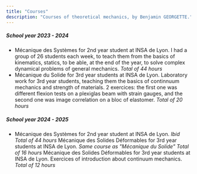 ```yaml
---
title: "Courses"
description: "Courses of theoretical mechanics, by Benjamin GEORGETTE."
---
```


##### School year 2023 - 2024
- Mécanique des Systèmes for 2nd year student at INSA de Lyon. I had a group of 26 students each week, to teach them from the basics of kinematics, statics, to be able, at the end of the year, to solve complex dynamical problems of general mechanics. *Total of 44 hours*
-  Mécanique du Solide for 3rd year students at INSA de Lyon. Laboratory work for 3rd year students, teaching them the basics of continnuum mechanics and strength of materials. 2 exercices: the first one was different flexion tests on a plexiglas beam with strain gauges, and the second one was image correlation on a bloc of elastomer. *Total of 20 hours*

##### School year 2024 - 2025
- Mécanique des Systèmes for 2nd year student at INSA de Lyon. *Ibid* *Total of 44 hours*
  Mécanique des Solides Déformables for 3rd year students at INSA de Lyon. *Same course as "Mécanique du Solide"* *Total of 16 hours*
  Mécanique des Solides Déformables for 3rd year students at INSA de Lyon. Exercices of introduction about continuum mechanics. *Total of 12 hours*